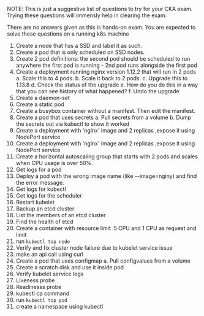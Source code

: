 NOTE: This is just a suggestive list of questions to try for your CKA exam. Trying these questions will immensly help in clearing the exam:

There are no answers given as this is hands-on exam. You are expected to solve these questions on a running k8s machine

1. Create a node that has a SSD and label it as such.
2. Create a pod that is only scheduled on SSD nodes.
3. Create 2 pod definitions: the second pod should be scheduled to run anywhere the first pod is running - 2nd pod runs alongside the first pod
4. Create a deployment running nginx version 1.12.2 that will run in 2 pods 
    a. Scale this to 4 pods. 
    b. Scale it back to 2 pods. 
    c. Upgrade this to 1.13.8 
    d. Check the status of the upgrade 
    e. How do you do this in a way that you can see history of what happened? 
    f. Undo the upgrade
5. Create a daemon-set
6. Create a static pod
7. Create a busybox container without a manifest. Then edit the manifest.
8. Create a pod that uses secrets 
    a. Pull secrets from a volume 
    b. Dump the secrets out via kubectl to show it worked
9. Create a deployment with 'nginx' image and 2 replicas ,expose it using NodePort service
10. Create a deployment with 'nginx' image and 2 replicas ,expose it using NodePort service
11. Create a horizontal autoscaling group that starts with 2 pods and scales when CPU usage is over 50%.
12. Get logs for a pod
13. Deploy a pod with the wrong image name (like --image=nginy) and find the error message.
14. Get logs for kubectl
15. Get logs for the scheduler
16. Restart kubelet
17. Backup an etcd cluster
18. List the members of an etcd cluster
19. Find the health of etcd
20. Create a container with resource limit .5 CPU and 1 CPU as request and limit
21. run ```kubectl top node```
22. Verify and fix cluster node failure due to kubelet service issue
23. make an api call using curl
24. Create a pod that uses configmap 
    a. Pull configvalues from a volume 
25. Create a scratch disk and use it inside pod
26. Verify kubelet service logs 
27. Liveness probe
28. Readinesss probe
29. kubectl cp command 
30. run ```kubectl top pod```
31. create a namespace using kubectl 

  
